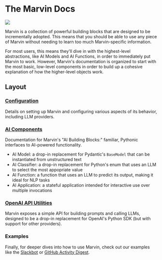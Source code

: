 # The Marvin Docs

![](/img/heroes/life_the_universe_and_ai.png)

Marvin is a collection of powerful building blocks that are designed to be incrementally adopted. This means that you should be able to use any piece of Marvin without needing to learn too much Marvin-specific information.

For most users, this means they'll dive in with the highest-level abstractions, like AI Models and AI Functions, in order to immediately put Marvin to work. However, Marvin's documentation is organized to start with the most basic, low-level components in order to build up a cohesive explanation of how the higher-level objects work.

## Layout

### [Configuration](/configuration/settings/)

Details on setting up Marvin and configuring various aspects of its behavior, including LLM providers.

### [AI Components](/components/overview/)

Documentation for Marvin's "AI Building Blocks:" familiar, Pythonic interfaces to AI-powered functionality.

- AI Model: a drop-in replacement for Pydantic's `BaseModel` that can be instantiated from unstructured text
- AI Classifier: a drop-in replacement for Python's enum that uses an LLM to select the most appopriate value
- AI Function: a function that uses an LLM to predict its output, making it ideal for NLP tasks
- AI Application: a stateful application intended for interactive use over multiple invocations

### [OpenAI API Utilities](/llms/llms/)

Marvin exposes a simple API for building prompts and calling LLMs, designed to be a drop-in replacement for OpenAI's Python SDK (but with support for other providers).

### Examples

Finally, for deeper dives into how to use Marvin, check out our examples like the [Slackbot](/examples/slackbot/) or [GitHub Activity Digest](/examples/github-activity-digest/).
